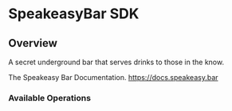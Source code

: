 # SpeakeasyBar SDK


## Overview

A secret underground bar that serves drinks to those in the know.

The Speakeasy Bar Documentation.
<https://docs.speakeasy.bar>
### Available Operations

